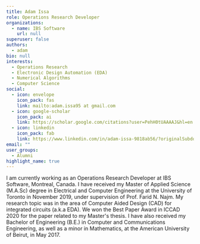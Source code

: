 ```yaml
---
title: Adam Issa
role: Operations Research Developer
organizations:
  - name: IBS Software
    url: null
superuser: false
authors:
  - adam
bio: null
interests:
  - Operations Research
  - Electronic Design Automation (EDA)
  - Numerical Algorithms
  - Computer Science
social:
  - icon: envelope
    icon_pack: fas
    link: mailto:adam.issa95 at gmail.com
  - icon: google-scholar
    icon_pack: ai
    link: https://scholar.google.com/citations?user=PehH0tUAAAAJ&hl=en
  - icon: linkedin
    icon_pack: fab
    link: https://www.linkedin.com/in/adam-issa-9818ab56/?originalSubdomain=ca
email: ""
user_groups:
  - Alumni
highlight_name: true
---
```

I am currently working as an Operations Research Developer at IBS Software, Montreal, Canada.
I have received my Master of Applied Science (M.A.Sc) degree in Electrical and Computer Engineering at the University of Toronto in November 2019, under supervision of Prof. Farid N. Najm.
My research topic was in the area of Computer Aided Design (CAD) for integrated circuits (a.k.a EDA). We won the Best Paper Award in ICCAD 2020 for the paper related to my Master's thesis.
I have also received my Bachelor of Engineering (B.E.) in Computer and Communications Engineering, as well as a minor in Mathematics, at the American University of Beirut, in May 2017.